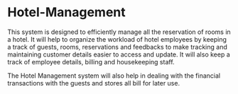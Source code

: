 # Hotel-Management
This system is designed to efficiently manage all the reservation of rooms in a hotel. It will help to organize the workload of hotel employees by keeping a track of guests, rooms, reservations and feedbacks to make tracking and maintaining customer details easier
to access and update. It will also keep a track of employee details, billing and housekeeping staff. 

The Hotel Management system will also help in dealing with the financial transactions with the guests and stores all bill for later use.
